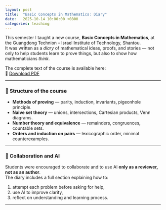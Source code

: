 ```yaml
---
layout: post
title:  "Basic Concepts in Mathematics: Diary"
date:   2025-10-14 10:00:00 +0800
categories: teaching
---
```


This semester I taught a new course, **Basic Concepts in Mathematics**, at the Guangdong Technion – Israel Institute of Technology, Shantou.  
It was written as a *diary* of mathematical ideas, proofs, and stories — not only to help students learn to prove things, but also to show how mathematicians *think*.

The complete text of the course is available here:  
📘 [Download PDF](https://kilin-math.github.io/files/diary.pdf)

---

### 🧩 Structure of the course

* **Methods of proving** — parity, induction, invariants, pigeonhole principle.  
* **Naive set theory** — unions, intersections, Cartesian products, Venn diagrams.  
* **Number theory and equivalence** — remainders, congruences, countable sets.  
* **Orders and induction on pairs** — lexicographic order, minimal counterexamples.  


---

### 💬 Collaboration and AI

Students were encouraged to collaborate and to use AI **only as a reviewer, not as an author**.  
The diary includes a full section explaining how to:
1. attempt each problem before asking for help,  
2. use AI to improve clarity,  
3. reflect on understanding and learning process.

---

